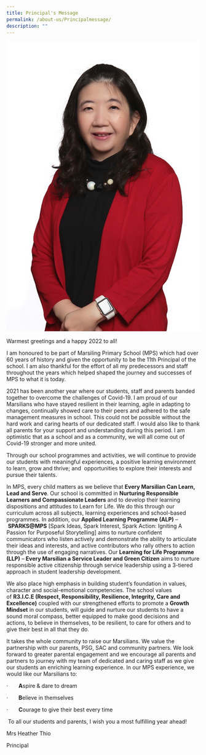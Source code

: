 ```yaml
---
title: Principal's Message
permalink: /about-us/Principalmessage/
description: ""
---
```

![](/images/Mrs%20Heather%20Thio%203.jpg)

Warmest greetings and a happy 2022 to all!

I am honoured to be part of Marsiling Primary School (MPS) which had over 60 years of history and given the opportunity to be the 11th Principal of the school. I am also thankful for the effort of all my predecessors and staff throughout the years which helped shaped the journey and successes of MPS to what it is today.

2021 has been another year where our students, staff and parents banded together to overcome the challenges of Covid-19. I am proud of our Marsilians who have stayed resilient in their learning, agile in adapting to changes, continually showed care to their peers and adhered to the safe management measures in school. This could not be possible without the hard work and caring hearts of our dedicated staff. I would also like to thank all parents for your support and understanding during this period. I am optimistic that as a school and as a community, we will all come out of Covid-19 stronger and more united.

Through our school programmes and activities, we will continue to provide our students with meaningful experiences, a positive learning environment to learn, grow and thrive; and  opportunities to explore their interests and pursue their talents.

In MPS, every child matters as we believe that **Every Marsilian Can Learn, Lead and Serve**. Our school is committed in **Nurturing Responsible Learners and Compassionate Leaders** and to develop their learning dispositions and attitudes to Learn for Life. We do this through our curriculum across all subjects, learning experiences and school-based programmes. In addition, our **Applied Learning Programme (ALP)** – **SPARKS@MPS** \[Spark Ideas, Spark Interest, Spark Action: Igniting A Passion for Purposeful Storytelling\] aims to nurture confident communicators who listen actively and demonstrate the ability to articulate their ideas and interests, and active contributors who rally others to action through the use of engaging narratives. Our **Learning for Life Programme (LLP)** – **Every Marsilian a Service Leader and Green Citizen** aims to nurture responsible active citizenship through service leadership using a 3-tiered approach in student leadership development.

We also place high emphasis in building student’s foundation in values, character and social-emotional competencies. The school values of **R3.I.C.E (Respect, Responsibility, Resilience, Integrity, Care and Excellence)** coupled with our strengthened efforts to promote a **Growth Mindset** in our students, will guide and nurture our students to have a sound moral compass, better equipped to make good decisions and actions, to believe in themselves, to be resilient, to care for others and to give their best in all that they do.

It takes the whole community to raise our Marsilians. We value the partnership with our parents, PSG, SAC and community partners. We look forward to greater parental engagement and we encourage all parents and partners to journey with my team of dedicated and caring staff as we give our students an enriching learning experience. In our MPS experience, we would like our Marsilians to:

·       **A**spire & dare to dream

·       **B**elieve in themselves

·       **C**ourage to give their best every time

 To all our students and parents, I wish you a most fulfilling year ahead!

  

Mrs Heather Thio

Principal